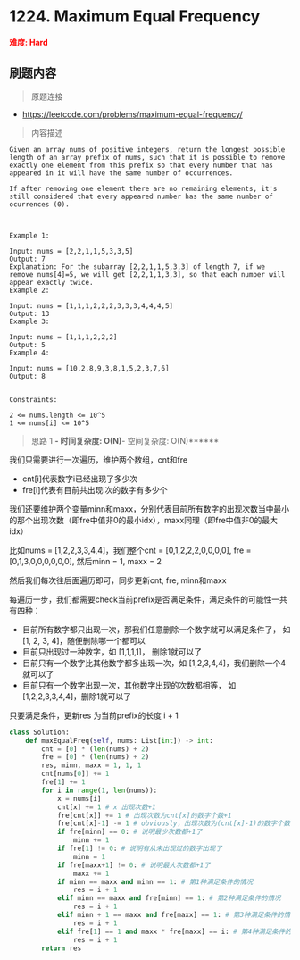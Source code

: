 # 1224. Maximum Equal Frequency

**<font color=red>难度: Hard</font>**

## 刷题内容

> 原题连接

* https://leetcode.com/problems/maximum-equal-frequency/

> 内容描述

```
Given an array nums of positive integers, return the longest possible length of an array prefix of nums, such that it is possible to remove exactly one element from this prefix so that every number that has appeared in it will have the same number of occurrences.

If after removing one element there are no remaining elements, it's still considered that every appeared number has the same number of ocurrences (0).

 

Example 1:

Input: nums = [2,2,1,1,5,3,3,5]
Output: 7
Explanation: For the subarray [2,2,1,1,5,3,3] of length 7, if we remove nums[4]=5, we will get [2,2,1,1,3,3], so that each number will appear exactly twice.
Example 2:

Input: nums = [1,1,1,2,2,2,3,3,3,4,4,4,5]
Output: 13
Example 3:

Input: nums = [1,1,1,2,2,2]
Output: 5
Example 4:

Input: nums = [10,2,8,9,3,8,1,5,2,3,7,6]
Output: 8
 

Constraints:

2 <= nums.length <= 10^5
1 <= nums[i] <= 10^5
```

> 思路 1
******- 时间复杂度: O(N)******- 空间复杂度: O(N)******

我们只需要进行一次遍历，维护两个数组，cnt和fre
- cnt[i]代表数字i已经出现了多少次
- fre[i]代表有目前共出现i次的数字有多少个

我们还要维护两个变量minn和maxx，分别代表目前所有数字的出现次数当中最小的那个出现次数（即fre中值非0的最小idx），maxx同理（即fre中值非0的最大idx）

比如nums = [1,2,2,3,3,4,4]，我们整个cnt = [0,1,2,2,2,0,0,0,0], fre = [0,1,3,0,0,0,0,0,0], 然后minn = 1, maxx = 2

然后我们每次往后面遍历即可，同步更新cnt, fre, minn和maxx

每遍历一步，我们都需要check当前prefix是否满足条件，满足条件的可能性一共有四种：
- 目前所有数字都只出现一次，那我们任意删除一个数字就可以满足条件了， 如 [1, 2, 3, 4]，随便删除哪一个都可以
- 目前只出现过一种数字，如 [1,1,1,1]， 删除1就可以了
- 目前只有一个数字比其他数字都多出现一次，如 [1,2,3,4,4]，我们删除一个4就可以了
- 目前只有一个数字出现一次，其他数字出现的次数都相等， 如 [1,2,2,3,3,4,4]，删除1就可以了

只要满足条件，更新res 为当前prefix的长度 i + 1



```python
class Solution:
    def maxEqualFreq(self, nums: List[int]) -> int:
        cnt = [0] * (len(nums) + 2)
        fre = [0] * (len(nums) + 2)
        res, minn, maxx = 1, 1, 1
        cnt[nums[0]] += 1
        fre[1] += 1
        for i in range(1, len(nums)):
            x = nums[i]
            cnt[x] += 1 # x 出现次数+1
            fre[cnt[x]] += 1 # 出现次数为cnt[x]的数字个数+1
            fre[cnt[x]-1] -= 1 # obviously，出现次数为(cnt[x]-1)的数字个数+1
            if fre[minn] == 0: # 说明最少次数都+1了
                minn += 1
            if fre[1] != 0: # 说明有从未出现过的数字出现了
                minn = 1
            if fre[maxx+1] != 0: # 说明最大次数都+1了
                maxx += 1
            if minn == maxx and minn == 1: # 第1种满足条件的情况
                res = i + 1
            elif minn == maxx and fre[minn] == 1: # 第2种满足条件的情况
                res = i + 1
            elif minn + 1 == maxx and fre[maxx] == 1: # 第3种满足条件的情况
                res = i + 1
            elif fre[1] == 1 and maxx * fre[maxx] == i: # 第4种满足条件的情况
                res = i + 1
        return res
```















